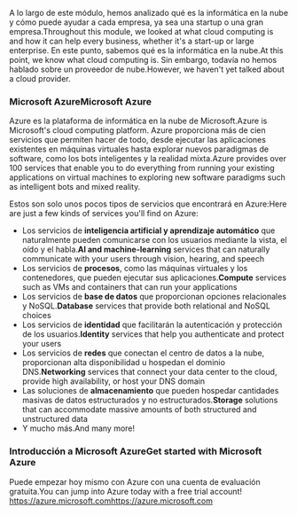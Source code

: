 <span data-ttu-id="5f6ac-101">A lo largo de este módulo, hemos analizado qué es la informática en la nube y cómo puede ayudar a cada empresa, ya sea una startup o una gran empresa.</span><span class="sxs-lookup"><span data-stu-id="5f6ac-101">Throughout this module, we looked at what cloud computing is and how it can help every business, whether it's a start-up or large enterprise.</span></span> <span data-ttu-id="5f6ac-102">En este punto, sabemos qué es la informática en la nube.</span><span class="sxs-lookup"><span data-stu-id="5f6ac-102">At this point, we know what cloud computing is.</span></span> <span data-ttu-id="5f6ac-103">Sin embargo, todavía no hemos hablado sobre un proveedor de nube.</span><span class="sxs-lookup"><span data-stu-id="5f6ac-103">However, we haven't yet talked about a cloud provider.</span></span>

### <a name="microsoft-azure"></a><span data-ttu-id="5f6ac-104">Microsoft Azure</span><span class="sxs-lookup"><span data-stu-id="5f6ac-104">Microsoft Azure</span></span>

<span data-ttu-id="5f6ac-105">Azure es la plataforma de informática en la nube de Microsoft.</span><span class="sxs-lookup"><span data-stu-id="5f6ac-105">Azure is Microsoft's cloud computing platform.</span></span> <span data-ttu-id="5f6ac-106">Azure proporciona más de cien servicios que permiten hacer de todo, desde ejecutar las aplicaciones existentes en máquinas virtuales hasta explorar nuevos paradigmas de software, como los bots inteligentes y la realidad mixta.</span><span class="sxs-lookup"><span data-stu-id="5f6ac-106">Azure provides over 100 services that enable you to do everything from running your existing applications on virtual machines to exploring new software paradigms such as intelligent bots and mixed reality.</span></span>

<span data-ttu-id="5f6ac-107">Estos son solo unos pocos tipos de servicios que encontrará en Azure:</span><span class="sxs-lookup"><span data-stu-id="5f6ac-107">Here are just a few kinds of services you'll find on Azure:</span></span>

- <span data-ttu-id="5f6ac-108">Los servicios de **inteligencia artificial y aprendizaje automático** que naturalmente pueden comunicarse con los usuarios mediante la vista, el oído y el habla.</span><span class="sxs-lookup"><span data-stu-id="5f6ac-108">**AI and machine-learning** services that can naturally communicate with your users through vision, hearing, and speech</span></span>
- <span data-ttu-id="5f6ac-109">Los servicios de **procesos**, como las máquinas virtuales y los contenedores, que pueden ejecutar sus aplicaciones.</span><span class="sxs-lookup"><span data-stu-id="5f6ac-109">**Compute** services such as VMs and containers that can run your applications</span></span>
- <span data-ttu-id="5f6ac-110">Los servicios de **base de datos** que proporcionan opciones relacionales y NoSQL.</span><span class="sxs-lookup"><span data-stu-id="5f6ac-110">**Database** services that provide both relational and NoSQL choices</span></span>
- <span data-ttu-id="5f6ac-111">Los servicios de **identidad** que facilitarán la autenticación y protección de los usuarios.</span><span class="sxs-lookup"><span data-stu-id="5f6ac-111">**Identity** services that help you authenticate and protect your users</span></span>
- <span data-ttu-id="5f6ac-112">Los servicios de **redes** que conectan el centro de datos a la nube, proporcionan alta disponibilidad u hospedan el dominio DNS.</span><span class="sxs-lookup"><span data-stu-id="5f6ac-112">**Networking** services that connect your data center to the cloud, provide high availability, or host your DNS domain</span></span>
- <span data-ttu-id="5f6ac-113">Las soluciones de **almacenamiento** que pueden hospedar cantidades masivas de datos estructurados y no estructurados.</span><span class="sxs-lookup"><span data-stu-id="5f6ac-113">**Storage** solutions that can accommodate massive amounts of both structured and unstructured data</span></span>
- <span data-ttu-id="5f6ac-114">Y mucho más.</span><span class="sxs-lookup"><span data-stu-id="5f6ac-114">And many more!</span></span>

### <a name="get-started-with-microsoft-azure"></a><span data-ttu-id="5f6ac-115">Introducción a Microsoft Azure</span><span class="sxs-lookup"><span data-stu-id="5f6ac-115">Get started with Microsoft Azure</span></span>

<span data-ttu-id="5f6ac-116">Puede empezar hoy mismo con Azure con una cuenta de evaluación gratuita.</span><span class="sxs-lookup"><span data-stu-id="5f6ac-116">You can jump into Azure today with a free trial account!</span></span>
<span data-ttu-id="5f6ac-117">https://azure.microsoft.com</span><span class="sxs-lookup"><span data-stu-id="5f6ac-117">https://azure.microsoft.com</span></span>
